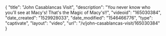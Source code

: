 {
    "title": "John Casablancas Visit",
    "description": "You never know who you'll see at Macy's!  That's the Magic of Macy's!!",
    "videoid": "165030384",
    "date_created": "1529928033",
    "date_modified": "1546466776",
    "type": "captivate",
    "layout": "video",
    "url": "\/v\/john-casablancas-visit\/165030384"
}